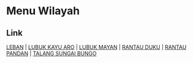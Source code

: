 # Menu Wilayah

## Link

[LEBAN](https://github.com/gigit-pemilu/pemilu-2024-15-jambi/tree/main/pileg-dpr/hitung-suara/sub/15-jambi/sub/08-bungo/sub/02-rantau-pandan/sub/2004-leban)
 | 
[LUBUK KAYU ARO](https://github.com/gigit-pemilu/pemilu-2024-15-jambi/tree/main/pileg-dpr/hitung-suara/sub/15-jambi/sub/08-bungo/sub/02-rantau-pandan/sub/2005-lubuk-kayu-aro)
 | 
[LUBUK MAYAN](https://github.com/gigit-pemilu/pemilu-2024-15-jambi/tree/main/pileg-dpr/hitung-suara/sub/15-jambi/sub/08-bungo/sub/02-rantau-pandan/sub/2015-lubuk-mayan)
 | 
[RANTAU DUKU](https://github.com/gigit-pemilu/pemilu-2024-15-jambi/tree/main/pileg-dpr/hitung-suara/sub/15-jambi/sub/08-bungo/sub/02-rantau-pandan/sub/2001-rantau-duku)
 | 
[RANTAU PANDAN](https://github.com/gigit-pemilu/pemilu-2024-15-jambi/tree/main/pileg-dpr/hitung-suara/sub/15-jambi/sub/08-bungo/sub/02-rantau-pandan/sub/2003-rantau-pandan)
 | 
[TALANG SUNGAI BUNGO](https://github.com/gigit-pemilu/pemilu-2024-15-jambi/tree/main/pileg-dpr/hitung-suara/sub/15-jambi/sub/08-bungo/sub/02-rantau-pandan/sub/2002-talang-sungai-bungo)

